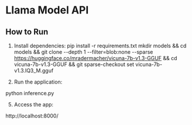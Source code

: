 # Llama Model API

## How to Run

1. Install dependencies:
pip install -r requirements.txt
mkdir models && cd models && git clone --depth 1 --filter=blob:none --sparse https://huggingface.co/mradermacher/vicuna-7b-v1.3-GGUF && cd vicuna-7b-v1.3-GGUF && git sparse-checkout set vicuna-7b-v1.3.IQ3_M.gguf


3. Run the application:
   
python inference.py

5. Access the app:
   
http://localhost:8000/

